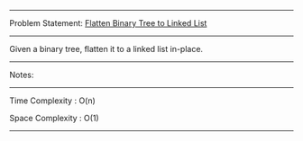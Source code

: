 ******************************************************************************
Problem Statement: [Flatten Binary Tree to Linked List](https://leetcode.com/problems/flatten-binary-tree-to-linked-list/)
******************************************************************************
Given a binary tree, flatten it to a linked list in-place.

******************************************************************************
Notes: 
******************************************************************************
Time Complexity : O(n)

Space Complexity : O(1)

******************************************************************************